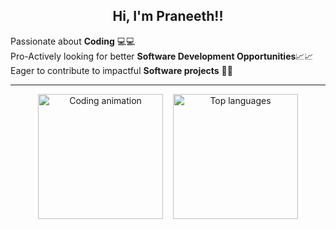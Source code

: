 <h2 align="center">Hi, I'm Praneeth!!</h2>

<p align="left">
  Passionate about <strong>Coding</strong> 💻💻<br>
  Pro-Actively looking for better <strong>Software Development Opportunities</strong>📈📈<br>
  Eager to contribute to impactful <strong>Software projects</strong> 🚀🚀
</p>

---

<div align="center" style="display: flex; justify-content: center; flex-wrap: wrap; gap: 1rem;">
  <img src="https://user-images.githubusercontent.com/74038190/264141683-8aa99f6c-267d-4977-9cd3-1a4c11675863.gif" alt="Coding animation" height="200" />

  <img src="https://github-readme-stats.vercel.app/api/top-langs?username=Praneeth003&locale=en&hide_title=false&layout=compact&card_width=320&langs_count=8&theme=gotham&hide_border=false" alt="Top languages" height="200" />
</div>

